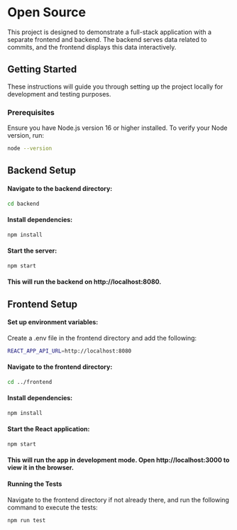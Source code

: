 # Open Source

This project is designed to demonstrate a full-stack application with a separate frontend and backend. The backend serves data related to commits, and the frontend displays this data interactively.

## Getting Started

These instructions will guide you through setting up the project locally for development and testing purposes.

### Prerequisites

Ensure you have Node.js version 16 or higher installed. To verify your Node version, run:

```bash
node --version
```

## Backend Setup

#### Navigate to the backend directory:

```bash
cd backend
```

#### Install dependencies:

```bash
npm install
```

#### Start the server:

```bash
npm start
```

#### This will run the backend on http://localhost:8080.

## Frontend Setup

#### Set up environment variables:

Create a .env file in the frontend directory and add the following:

```bash
REACT_APP_API_URL=http://localhost:8080
```

#### Navigate to the frontend directory:

```bash
cd ../frontend
```

#### Install dependencies:

```bash
npm install
```

#### Start the React application:

```bash
npm start
```

#### This will run the app in development mode. Open http://localhost:3000 to view it in the browser.

#### Running the Tests

Navigate to the frontend directory if not already there, and run the following command to execute the tests:

```bash
npm run test
```
